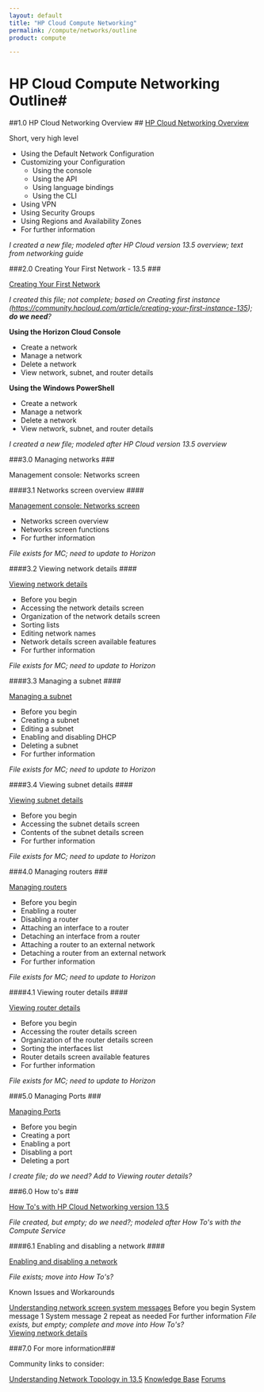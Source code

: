 ```yaml
---
layout: default
title: "HP Cloud Compute Networking"
permalink: /compute/networks/outline
product: compute

---
```

# HP Cloud Compute Networking Outline#


##1.0 HP Cloud Networking Overview ##
[HP Cloud Networking Overview](/compute/networks/) 

Short, very high level

* Using the Default Network Configuration
* Customizing your Configuration
	* Using the console
	* Using the API
	* Using language bindings
	* Using the CLI
* Using VPN
* Using Security Groups
* Using Regions and Availability Zones
* For further information

*I created a new file; modeled after HP Cloud version 13.5 overview; text from networking guide*

###2.0 Creating Your First Network - 13.5 ###

[Creating Your First Network](/compute/network/first-networks/)

*I created this file; not complete; based on Creating first instance (https://community.hpcloud.com/article/creating-your-first-instance-135); **do we need**?*

**Using the Horizon Cloud Console**

* Create a network
* Manage a network
* Delete a network
* View network, subnet, and router details

**Using the Windows PowerShell**

* Create a network
* Manage a network
* Delete a network
* View network, subnet, and router details

*I created a new file; modeled after HP Cloud version 13.5 overview*

###3.0 Managing networks ###

Management console: Networks screen

####3.1 Networks screen overview ####

[Management console: Networks screen](/mc/compute/networks/)

- Networks screen overview
- Networks screen functions
- For further information

*File exists for MC; need to update to Horizon*


####3.2 Viewing network details ####

[Viewing network details](/mc/compute/networks/mc.compute.networks.view-network)

- Before you begin
- Accessing the network details screen
- Organization of the network details screen
- Sorting lists
- Editing network names
- Network details screen available features
- For further information

*File exists for MC; need to update to Horizon*

####3.3 Managing a subnet ####

[Managing a subnet](/mc/compute/networks/manage-subnet)

- Before you begin
- Creating a subnet
- Editing a subnet
- Enabling and disabling DHCP
- Deleting a subnet
- For further information

*File exists for MC; need to update to Horizon*

####3.4 Viewing subnet details ####

[Viewing subnet details](/mc/compute/networks/mc.compute.networks.view-subnet)

- Before you begin
- Accessing the subnet details screen
- Contents of the subnet details screen
- For further information

*File exists for MC; need to update to Horizon*

###4.0 Managing routers ###

[Managing routers](/mc/compute/networks/mc.compute.networks.manage-routers.md)

- Before you begin
- Enabling a router
- Disabling a router
- Attaching an interface to a router
- Detaching an interface from a router
- Attaching a router to an external network
- Detaching a router from an external network
- For further information

*File exists for MC; need to update to Horizon*

####4.1 Viewing router details ####

[Viewing router details](/mc/compute/networks/mc.compute.networks.view-router)

- Before you begin
- Accessing the router details screen
- Organization of the router details screen
- Sorting the interfaces list
- Router details screen available features
- For further information

*File exists for MC; need to update to Horizon*

###5.0 Managing Ports ###

[Managing Ports](/mc/compute/networks/manage-ports/)

- Before you begin
- Creating a port
- Enabling a port
- Disabling a port
- Deleting a port    

*I create file; do we need? Add to Viewing router details?*

###6.0 How to's ###

[How To's with HP Cloud Networking version 13.5](/compute/networks/howto/)


*File created, but empty; do we need?; modeled after How To's with the Compute Service* 


####6.1 Enabling and disabling a network ####

[Enabling and disabling a network](/mc/compute/networks/enable-network.md)

*File exists; move into How To's?* 
	

Known Issues and Workarounds

[Understanding network screen system messages](/compute/networks/sys-messages)
    Before you begin
    System message 1
    System message 2
    repeat as needed
    For further information
*File exists, but empty; complete and move into How To's?*	
[Viewing network details](/mc/compute/networks/mc.compute.networks.sys-messages)


###7.0 For more information###

Community links to consider:

[Understanding Network Topology in 13.5](https://community.hpcloud.com/article/understanding-network-topology-135)
[Knowledge Base](https://community.hpcloud.com/search/knowledge/network)
[Forums](https://community.hpcloud.com/search/forum/network)